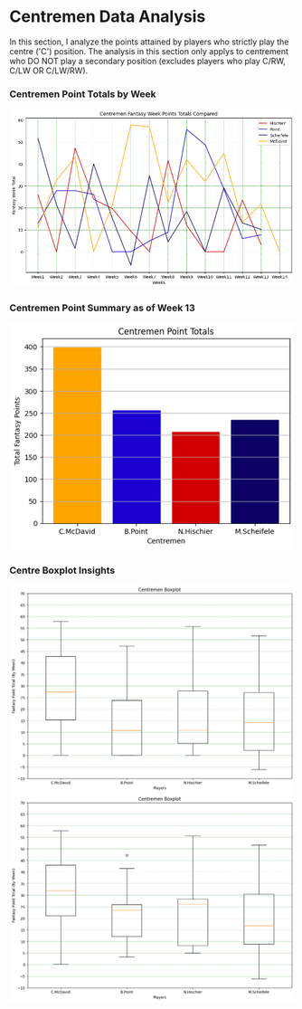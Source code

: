 
# Centremen Data Analysis
In this section, I analyze the points attained by players who strictly play the centre ('C') position. The analysis in this section only applys to centrement who DO NOT play a secondary position (excludes players who play C/RW, C/LW OR C/LW/RW). 

### Centremen Point Totals by Week

![Centremen Points by Week](https://github.com/carsonbennett1/Hockey-Player-Analysis-Project/blob/main/img/centremen_point_by_week.png)

### Centremen Point Summary as of Week 13

![Centremen Point Sum](https://github.com/carsonbennett1/Hockey-Player-Analysis-Project/blob/main/img/centremen_point_summary.png)

### Centre Boxplot Insights

![box](https://github.com/carsonbennett1/Hockey-Player-Analysis-Project/blob/main/img/centre_boxplot.png)
![box_two](https://github.com/carsonbennett1/Hockey-Player-Analysis-Project/blob/main/img/centre_boxplot_nan_excluded.png)